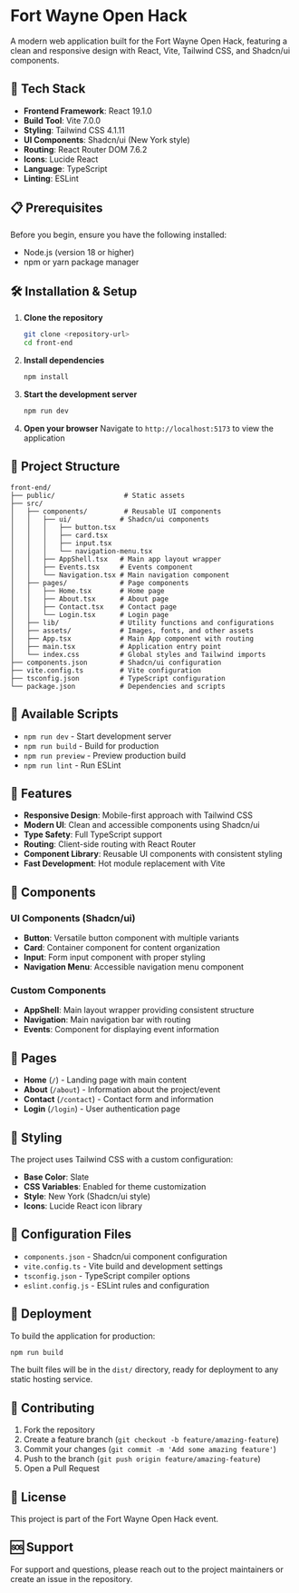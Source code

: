 # Fort Wayne Open Hack

A modern web application built for the Fort Wayne Open Hack, featuring a clean and responsive design with React, Vite, Tailwind CSS, and Shadcn/ui components.

## 🚀 Tech Stack

- **Frontend Framework**: React 19.1.0
- **Build Tool**: Vite 7.0.0
- **Styling**: Tailwind CSS 4.1.11
- **UI Components**: Shadcn/ui (New York style)
- **Routing**: React Router DOM 7.6.2
- **Icons**: Lucide React
- **Language**: TypeScript
- **Linting**: ESLint

## 📋 Prerequisites

Before you begin, ensure you have the following installed:

- Node.js (version 18 or higher)
- npm or yarn package manager

## 🛠️ Installation & Setup

1. **Clone the repository**

   ```bash
   git clone <repository-url>
   cd front-end
   ```

2. **Install dependencies**

   ```bash
   npm install
   ```

3. **Start the development server**

   ```bash
   npm run dev
   ```

4. **Open your browser**
   Navigate to `http://localhost:5173` to view the application

## 📁 Project Structure

```
front-end/
├── public/                 # Static assets
├── src/
│   ├── components/         # Reusable UI components
│   │   ├── ui/            # Shadcn/ui components
│   │   │   ├── button.tsx
│   │   │   ├── card.tsx
│   │   │   ├── input.tsx
│   │   │   └── navigation-menu.tsx
│   │   ├── AppShell.tsx   # Main app layout wrapper
│   │   ├── Events.tsx     # Events component
│   │   └── Navigation.tsx # Main navigation component
│   ├── pages/             # Page components
│   │   ├── Home.tsx       # Home page
│   │   ├── About.tsx      # About page
│   │   ├── Contact.tsx    # Contact page
│   │   └── Login.tsx      # Login page
│   ├── lib/               # Utility functions and configurations
│   ├── assets/            # Images, fonts, and other assets
│   ├── App.tsx            # Main App component with routing
│   ├── main.tsx           # Application entry point
│   └── index.css          # Global styles and Tailwind imports
├── components.json        # Shadcn/ui configuration
├── vite.config.ts         # Vite configuration
├── tsconfig.json          # TypeScript configuration
└── package.json           # Dependencies and scripts
```

## 🎯 Available Scripts

- `npm run dev` - Start development server
- `npm run build` - Build for production
- `npm run preview` - Preview production build
- `npm run lint` - Run ESLint

## 🎨 Features

- **Responsive Design**: Mobile-first approach with Tailwind CSS
- **Modern UI**: Clean and accessible components using Shadcn/ui
- **Type Safety**: Full TypeScript support
- **Routing**: Client-side routing with React Router
- **Component Library**: Reusable UI components with consistent styling
- **Fast Development**: Hot module replacement with Vite

## 🧩 Components

### UI Components (Shadcn/ui)

- **Button**: Versatile button component with multiple variants
- **Card**: Container component for content organization
- **Input**: Form input component with proper styling
- **Navigation Menu**: Accessible navigation menu component

### Custom Components

- **AppShell**: Main layout wrapper providing consistent structure
- **Navigation**: Main navigation bar with routing
- **Events**: Component for displaying event information

## 📱 Pages

- **Home** (`/`) - Landing page with main content
- **About** (`/about`) - Information about the project/event
- **Contact** (`/contact`) - Contact form and information
- **Login** (`/login`) - User authentication page

## 🎨 Styling

The project uses Tailwind CSS with a custom configuration:

- **Base Color**: Slate
- **CSS Variables**: Enabled for theme customization
- **Style**: New York (Shadcn/ui style)
- **Icons**: Lucide React icon library

## 🔧 Configuration Files

- `components.json` - Shadcn/ui component configuration
- `vite.config.ts` - Vite build and development settings
- `tsconfig.json` - TypeScript compiler options
- `eslint.config.js` - ESLint rules and configuration

## 🚀 Deployment

To build the application for production:

```bash
npm run build
```

The built files will be in the `dist/` directory, ready for deployment to any static hosting service.

## 🤝 Contributing

1. Fork the repository
2. Create a feature branch (`git checkout -b feature/amazing-feature`)
3. Commit your changes (`git commit -m 'Add some amazing feature'`)
4. Push to the branch (`git push origin feature/amazing-feature`)
5. Open a Pull Request

## 📄 License

This project is part of the Fort Wayne Open Hack event.

## 🆘 Support

For support and questions, please reach out to the project maintainers or create an issue in the repository.

